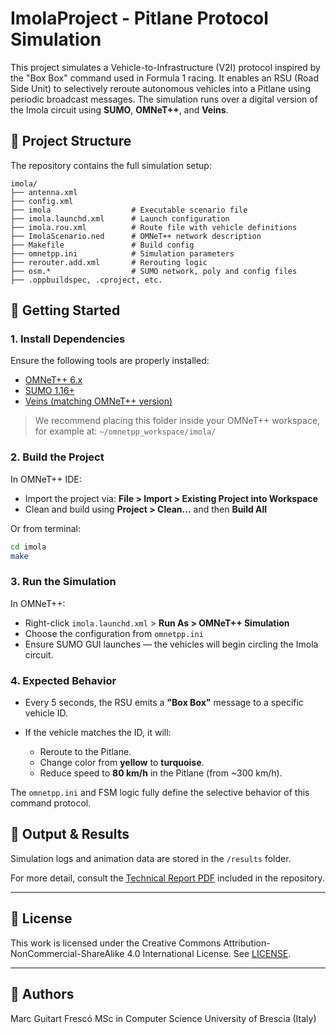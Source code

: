 # ImolaProject - Pitlane Protocol Simulation

This project simulates a Vehicle-to-Infrastructure (V2I) protocol inspired by the "Box Box" command used in Formula 1 racing. It enables an RSU (Road Side Unit) to selectively reroute autonomous vehicles into a Pitlane using periodic broadcast messages. The simulation runs over a digital version of the Imola circuit using **SUMO**, **OMNeT++**, and **Veins**.

## 🧹 Project Structure

The repository contains the full simulation setup:

```
imola/
├── antenna.xml
├── config.xml
├── imola                  # Executable scenario file
├── imola.launchd.xml      # Launch configuration
├── imola.rou.xml          # Route file with vehicle definitions
├── ImolaScenario.ned      # OMNeT++ network description
├── Makefile               # Build config
├── omnetpp.ini            # Simulation parameters
├── rerouter.add.xml       # Rerouting logic
├── osm.*                  # SUMO network, poly and config files
├── .oppbuildspec, .cproject, etc.
```

## 🚀 Getting Started

### 1. Install Dependencies

Ensure the following tools are properly installed:

* [OMNeT++ 6.x](https://omnetpp.org/)
* [SUMO 1.16+](https://sumo.dlr.de/)
* [Veins (matching OMNeT++ version)](https://veins.car2x.org/)

> We recommend placing this folder inside your OMNeT++ workspace, for example at:
> `~/omnetpp_workspace/imola/`

### 2. Build the Project

In OMNeT++ IDE:

* Import the project via:
  **File > Import > Existing Project into Workspace**
* Clean and build using **Project > Clean...** and then **Build All**

Or from terminal:

```bash
cd imola
make
```

### 3. Run the Simulation

In OMNeT++:

* Right-click `imola.launchd.xml` > **Run As > OMNeT++ Simulation**
* Choose the configuration from `omnetpp.ini`
* Ensure SUMO GUI launches — the vehicles will begin circling the Imola circuit.

### 4. Expected Behavior

* Every 5 seconds, the RSU emits a **"Box Box"** message to a specific vehicle ID.
* If the vehicle matches the ID, it will:

  * Reroute to the Pitlane.
  * Change color from **yellow** to **turquoise**.
  * Reduce speed to **80 km/h** in the Pitlane (from \~300 km/h).

The `omnetpp.ini` and FSM logic fully define the selective behavior of this command protocol.

## 📂 Output & Results

Simulation logs and animation data are stored in the `/results` folder.

For more detail, consult the [Technical Report PDF](./Pitlane_Protocol_Report.pdf) included in the repository.

---

## 📌 License

This work is licensed under the Creative Commons Attribution-NonCommercial-ShareAlike 4.0 International License.
See [LICENSE](https://creativecommons.org/licenses/by-nc-sa/4.0/legalcode).

---

## 🧠 Authors

Marc Guitart Frescó
MSc in Computer Science
University of Brescia (Italy)
